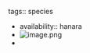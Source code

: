 tags:: species

- availability:: hanara
- ![image.png](https://peach-geographical-bat-397.mypinata.cloud/ipfs/QmNP5gDiLJPTrbfKK5yfozR8WiMkaC5GjyNne5qDpYgT4P)
-